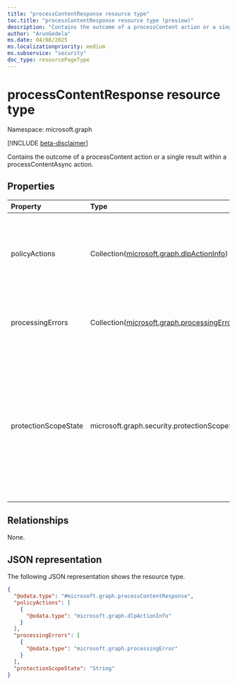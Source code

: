 ```yaml
---
title: "processContentResponse resource type"
toc.title: "processContentResponse resource type (preview)"
description: "Contains the outcome of a processContent action or a single result within a processContentAsync action."
author: "ArunGedela"
ms.date: 04/08/2025
ms.localizationpriority: medium
ms.subservice: "security"
doc_type: resourcePageType
---
```


# processContentResponse resource type

Namespace: microsoft.graph

[!INCLUDE [beta-disclaimer](../../includes/beta-disclaimer.md)]

Contains the outcome of a processContent action or a single result within a processContentAsync action.

## Properties

|Property|Type|Description|
|:---|:---|:---|
|policyActions|Collection([microsoft.graph.dlpActionInfo](../resources/dlpactioninfo.md))|A collection of policy actions (like DLP actions) triggered by the processed content.|
|processingErrors|Collection([microsoft.graph.processingError](../resources/processingerror.md))|A collection of errors encountered during the content processing.|
|protectionScopeState|microsoft.graph.security.protectionScopeState|Indicates if the applicable protection scope (policies) has changed since the last known state for the context. Possible values are `modified` and `notModified`.|

## Relationships

None.

## JSON representation

The following JSON representation shows the resource type.
<!-- {
  "blockType": "resource",
  "@odata.type": "microsoft.graph.processContentResponse"
}
-->
``` json
{
  "@odata.type": "#microsoft.graph.processContentResponse",
  "policyActions": [
    {
      "@odata.type": "microsoft.graph.dlpActionInfo"
    }
  ],
  "processingErrors": [
    {
      "@odata.type": "microsoft.graph.processingError"
    }
  ],
  "protectionScopeState": "String"
}
```
